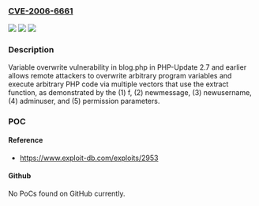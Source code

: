 ### [CVE-2006-6661](https://cve.mitre.org/cgi-bin/cvename.cgi?name=CVE-2006-6661)
![](https://img.shields.io/static/v1?label=Product&message=n%2Fa&color=blue)
![](https://img.shields.io/static/v1?label=Version&message=n%2Fa&color=blue)
![](https://img.shields.io/static/v1?label=Vulnerability&message=n%2Fa&color=brighgreen)

### Description

Variable overwrite vulnerability in blog.php in PHP-Update 2.7 and earlier allows remote attackers to overwrite arbitrary program variables and execute arbitrary PHP code via multiple vectors that use the extract function, as demonstrated by the (1) f, (2) newmessage, (3) newusername, (4) adminuser, and (5) permission parameters.

### POC

#### Reference
- https://www.exploit-db.com/exploits/2953

#### Github
No PoCs found on GitHub currently.

